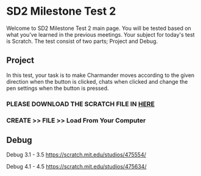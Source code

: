 # SD2 Milestone Test 2

Welcome to SD2 Milestone Test 2 main page. You will be tested based on what you've learned in the previous meetings. 
Your subject for today's test is Scratch. The test consist of two parts; Project and Debug.


## Project
In this test, your task is to make Charmander moves according to the given direction when the button is clicked, chats when clicked and change the pen settings when the button is pressed.

### PLEASE DOWNLOAD THE SCRATCH FILE IN [HERE](https://github.com/kktgadser/SD2_Mls2/raw/master/SD2_Mls2_WalkAroundThePark-template.sb3)
### CREATE >> FILE >> Load From Your Computer

## Debug
Debug 3.1 - 3.5
https://scratch.mit.edu/studios/475554/

Debug 4.1 - 4.5
https://scratch.mit.edu/studios/475634/
